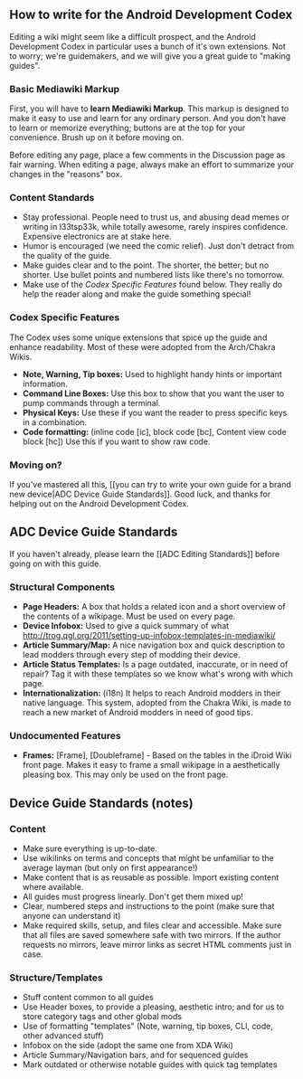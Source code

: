 ## How to write for the Android Development Codex

Editing a wiki might seem like a difficult prospect, and the Android Development Codex in particular uses a bunch of it's own extensions. Not to worry; we're guidemakers, and we will give you a great guide to "making guides".

### Basic Mediawiki Markup

First, you will have to **learn Mediawiki Markup**. This markup is designed to make it easy to use and learn for any ordinary person. And you don't have to learn or memorize everything; buttons are at the top for your convenience. Brush up on it before moving on.

Before editing any page, place a few comments in the Discussion page as fair warning. When editing a page, always make an effort to summarize your changes in the "reasons" box.

### Content Standards

* Stay professional. People need to trust us, and abusing dead memes or writing in l33tsp33k, while totally awesome, rarely inspires confidence. Expensive electronics are at stake here.
* Humor is encouraged (we need the comic relief). Just don't detract from the quality of the guide.
* Make guides clear and to the point. The shorter, the better; but no shorter. Use bullet points and numbered lists like there's no tomorrow.
* Make use of the *Codex Specific Features* found below. They really do help the reader along and make the guide something special!

### Codex Specific Features

The Codex uses some unique extensions that spice up the guide and enhance readability. Most of these were adopted from the Arch/Chakra Wikis.

* **Note, Warning, Tip boxes:** Used to highlight handy hints or important information.
* **Command Line Boxes:** Use this box to show that you want the user to pump commands through a terminal.
* **Physical Keys:** Use these if you want the reader to press specific keys in a combination.
* **Code formatting:** (inline code [ic], block code [bc], Content view code block [hc]) Use this if you want to show raw code. 

### Moving on?

If you've mastered all this, [[you can try to write your own guide for a brand new device|ADC Device Guide Standards]]. Good luck, and thanks for helping out on the Android Development Codex.

## ADC Device Guide Standards

If you haven't already, please learn the [[ADC Editing Standards]] before going on with this guide.

### Structural Components

* **Page Headers:** A box that holds a related icon and a short overview of the contents of a wikipage. Must be used on every page.
* **Device Infobox:** Used to give a quick summary of what 
http://trog.qgl.org/2011/setting-up-infobox-templates-in-mediawiki/
* **Article Summary/Map:** A nice navigation box and quick description to lead modders through every step of modding their device.
* **Article Status Templates:** Is a page outdated, inaccurate, or in need of repair? Tag it with these templates so we know what's wrong with which page.
* **Internationalization:** (i18n) It helps to reach Android modders in their native language. This system, adopted from the Chakra Wiki, is made to reach a new market of Android modders in need of good tips. 

### Undocumented Features

* **Frames:** [Frame], [Doubleframe] - Based on the tables in the iDroid Wiki front page. Makes it easy to frame a small wikipage in a aesthetically pleasing box. This may only be used on the front page.

## Device Guide Standards (notes)

### Content

* Make sure everything is up-to-date.
* Use wikilinks on terms and concepts that might be unfamiliar to the average layman (but only on first appearance!)
* Make content that is as reusable as possible. Import existing content where available.
* All guides must progress linearly. Don't get them mixed up!
* Clear, numbered steps and instructions to the point (make sure that anyone can understand it)
* Make required skills, setup, and files clear and accessible. Make sure that all files are saved somewhere safe with two mirrors. If the author requests no mirrors, leave mirror links as secret HTML comments just in case.

### Structure/Templates

* Stuff content common to all guides 
* Use Header boxes, to provide a pleasing, aesthetic intro; and for us to store category tags and other global mods
* Use of formatting "templates" (Note, warning, tip boxes, CLI, code, other advanced stuff)
* Infobox on the side (adopt the same one from XDA Wiki)
* Article Summary/Navigation bars, and  for sequenced guides
* Mark outdated or otherwise notable guides with quick tag templates
